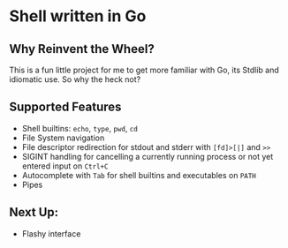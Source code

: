 # Shell written in Go

## Why Reinvent the Wheel?

This is a fun little project for me to get more familiar with Go, its Stdlib and idiomatic use. So why the heck not?

## Supported Features

- Shell builtins: `echo`, `type`, `pwd`, `cd`
- File System navigation
- File descriptor redirection for stdout and stderr with `[fd]>[|]` and `>>`
- SIGINT handling for cancelling a currently running process or not yet entered input on `Ctrl+C`
- Autocomplete with `Tab` for shell builtins and executables on `PATH`
- Pipes

## Next Up:

- Flashy interface
